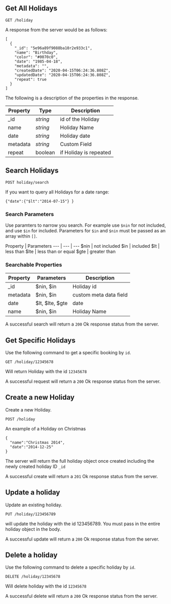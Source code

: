## Get All Holidays

```
GET /holiday
```
A response from the server would be as follows:
```
[
  {
    "_id": "5e96a89f9088ba10r2e933c1",
    "name": "Birthday",
    "color": "#0070c0",
    "date": "1985-04-18",
    "metadata": "",
    "createdDate": "2020-04-15T06:24:36.808Z",
    "updatedDate": "2020-04-15T06:24:36.808Z",
    "repeat": true
  }
]
  ```
The following is a description of the properties in the response.

Property | Type | Description
--- | --- | ---
_id | *string* | id of the Holiday
name | *string* | Holiday Name
date | *string* | Holiday date
metadata | *string* | Custom Field
repeat | boolean | if Holiday is repeated

## Search Holidays
```
POST holiday/search
```
If you want to query all Holidays for a date range:
```
{"date":{"$lt":"2014-07-15"} }
```

### Search Parameters
Use paramters to narrow you search. For example use `$nin` for not included, and use `$in` for included. Parameters for `$in` and `$nin` must be passed as an array within `[]`.

Property | Parameters
--- | --- | ---
$nin | not included
$in | included
$lt | less than
$lte | less than or equal
$gte | greater than

### Searchable Properties
Property | Parameters | Description
--- | --- | ---
_id | $nin, $in | Holiday id
metadata | $nin, $in | custom meta data field
date | $lt, $lte, $gte | date
name | $nin, $in | Holiday Name

A successful search will return a `200` Ok response status from the server.

## Get Specific Holidays
Use the following command to get a specific booking by `id`.
```
GET /holiday/12345678
```
Will return Holiday with the id `12345678`

A successful request will return a `200` Ok response status from the server.

## Create a new Holiday
Create a new Holiday.
```
POST /holiday
```
An example of a Holiday on Christmas

```
{ 
  "name":"Christmas 2014",
  "date":"2014-12-25"
}
```
The server will return the full holiday object once created including the newly created holiday ID `_id`

A successful create will return a `201` Ok response status from the server.

## Update a holiday
Update an existing holiday.
```
PUT /holiday/123456789
```
will update the holiday with the id 123456789. You must pass in the entire holiday object in the body. 

A successful update will return a `200` Ok response status from the server.

## Delete a holiday
Use the following command to delete a specific holiday by `id`.
```
DELETE /holiday/12345678
```
Will delete holiday with the id `12345678`

A successful delete will return a `200` Ok response status from the server.

